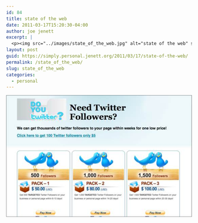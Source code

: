 ```yaml
---
id: 84
title: state of the web
date: 2011-03-17T15:20:30-04:00
author: joe jenett
excerpt: |
  <p><img src="../images/state_of_the_web.jpg" alt="state of the web" style="border:none;" /></p>
layout: post
guid: https://simply.personal.jenett.org/2011/03/17/state-of-the-web/
permalink: /state_of_the_web/
slug: state_of_the_web
categories:
  - personal
---
```

<img src="../images/state_of_the_web.jpg" alt="state of the web" style="border:none;" />